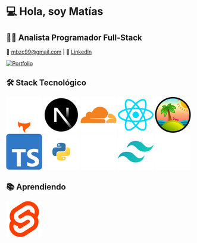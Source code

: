 # 💻 Hola, soy Matías

## 👨‍💻 Analista Programador Full-Stack

📧 <mbzc99@gmail.com> | 🔗 [LinkedIn](https://www.linkedin.com/in/matias-zc/)

[![Portfolio](https://img.shields.io/badge/Portfolio-2CA5E0?style=for-the-badge&logo=astro&logoColor=white)](https://sikriet.dev)

## 🛠️ Stack Tecnológico

![Astro](./images/Astro.svg)
![NextJS](./images/NextJS.svg)
![Cloudflare](./images/cloudflare.svg)
![React](./images/React.svg)
![TanStack](./images/tanstack.svg)  
![TypeScript](./images/TypeScript.svg)
![Python](./images/Python.svg)
![Prisma](./images/prisma_dark.svg)
![Tailwind](./images/Tailwind.svg)
![Vercel](./images/vercel_dark.svg)

## 📚 Aprendiendo

![Svelte](./images/svelte.svg)

